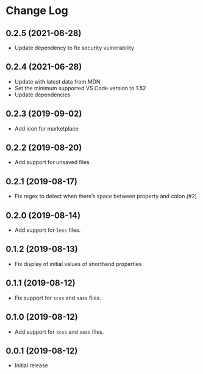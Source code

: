 # Change Log

## 0.2.5 (2021-06-28)

* Update dependency to fix security vulnerability

## 0.2.4 (2021-06-28)

* Update with latest data from MDN
* Set the minimum supported VS Code version to 1.52
* Update dependencies

## 0.2.3 (2019-09-02)

* Add icon for marketplace

## 0.2.2 (2019-08-20)

* Add support for unsaved files

## 0.2.1 (2019-08-17)

* Fix regex to detect when there’s space between property and colon (#2)

## 0.2.0 (2019-08-14)

* Add support for `less` files.

## 0.1.2 (2019-08-13)

* Fix display of initial values of shorthand properties

## 0.1.1 (2019-08-12)

* Fix support for `scss` and `sass` files.

## 0.1.0 (2019-08-12)

* Add support for `scss` and `sass` files.

## 0.0.1 (2019-08-12)

- Initial release
